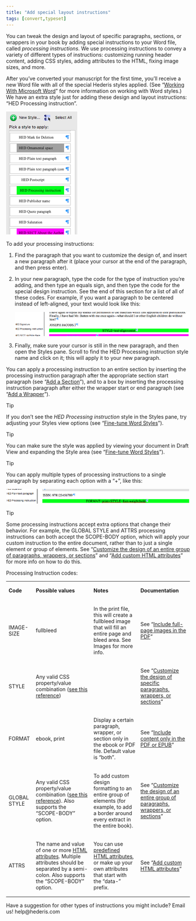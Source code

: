 ```yaml
---
title: "Add special layout instructions"
tags: [convert,typeset]
---
```

 
<html><body><section data-type="chapter" class="hsecchapter" data-hederis-type="hsecchapter" id="custom-design" data-pi-attrs="id: custom-design; data-tags: convert,typeset;" role="doc-chapter" data-tags="convert,typeset" data-author-name=" " data-book-title=" " title="Add special layout instructions"><p class="hblkp" data-hederis-type="hblkp" id="pTVCOi2Kv">You can tweak the design and layout of specific paragraphs, sections, or wrappers in your book by adding special instructions to your Word file, called <em data-hederis-type="hspanem" id="p45rYHz5h">processing instructions</em>. We use processing instructions to convey a variety of different types of instructions: customizing running header content, adding CSS styles, adding attributes to the HTML, fixing image sizes, and more.</p><p class="hblkp" data-hederis-type="hblkp" id="pRzn7Nqfp">After you&#8217;ve converted your manuscript for the first time, you&#8217;ll receive a new Word file with all of the special Hederis styles applied. (See &#8220;<a href="{% link _docs/fine-tune-styles.md %}" class="hspana" data-hederis-type="hspana" id="pYQWX0itH">Working With Microsoft Word</a>&#8221; for more information on working with Word styles.) We have an extra style just for adding these design and layout instructions: &#8220;HED Processing instruction&#8221;.</p><img data-hederis-type="hblkimg" class="hblkimg" id="pKA2fjwm2" src="/images/pi1.png" data-img-src="/images/pi1.png"/><p class="hblkp" data-hederis-type="hblkp" id="p3mnDtY4M">To add your processing instructions:</p><ol class="hwprnumlist" data-hederis-type="hwprnumlist" id="pes8EpjR3"><li class="hblkoli" data-hederis-type="hblkoli" id="lie35fdP15"><p class="hblkoli" data-hederis-type="hblklip" id="pCzr3S1je">Find the paragraph that you want to customize the design of, and insert a new paragraph after it (place your cursor at the end of the paragraph, and then press enter).</p></li><li class="hblkoli" data-hederis-type="hblkoli" id="li14RZ3CyD"><p class="hblkoli" data-hederis-type="hblklip" id="pq6wGKBtn">In your new paragraph, type the code for the type of instruction you&#8217;re adding, and then type an equals sign, and then type the code for the special design instruction. See the end of this section for a list of all of these codes. For example, if you want a paragraph to be centered instead of left-aligned, your text would look like this:</p><img data-hederis-type="hblkimg" class="hblkimg" id="pT1e5QJ7u" src="/images/pi2.png" data-img-src="/images/pi2.png"/></li><li class="hblkoli" data-hederis-type="hblkoli" id="li68uvl8N0"><p class="hblkoli" data-hederis-type="hblklip" id="pOnEXxqQH">Finally, make sure your cursor is still in the new paragraph, and then open the Styles pane. Scroll to find the HED Processing instruction style name and click on it; this will apply it to your new paragraph.</p></li></ol><p class="hblkp" data-hederis-type="hblkp" id="prCCbnlGI">You can apply a processing instruction to an entire section by inserting the processing instruction paragraph after the appropriate section start paragraph (see &#8220;<a href="{% link _docs/add-a-section.md %}" class="hspana" data-hederis-type="hspana" id="pcjE1SqZ3">Add a Section</a>&#8221;), and to a box by inserting the processing instruction paragraph after either the wrapper start or end paragraph (see &#8220;<a href="{% link _docs/add-a-wrapper.md %}" class="hspana" data-hederis-type="hspana" id="ps0l3ESNX">Add a Wrapper</a>&#8221;).</p><aside class="hwprbox box" data-hederis-type="hwprbox" id="pW3byJsDc" data-type="sidebar"><p class="hblktype" data-hederis-type="hblktype" id="psrpkZhWb">Tip</p><p class="hblkp" data-hederis-type="hblkp" id="pTW1k4x1p">If you don&#8217;t see the <em class="hspanem" data-hederis-type="hspanem" id="ps8x8D22o">HED Processing instruction</em> style in the Styles pane, try adjusting your Styles view options (see &#8220;<a href="{% link _docs/fine-tune-styles.md %}" class="hspana" data-hederis-type="hspana" id="pvTOsYjpw">Fine-tune Word Styles</a>&#8221;).</p></aside><aside class="hwprbox box" data-hederis-type="hwprbox" id="pAcjg3Yy0" data-type="sidebar"><p class="hblktype" data-hederis-type="hblktype" id="p75u1zi11">Tip</p><p class="hblkp" data-hederis-type="hblkp" id="pE2PzrPmt">You can make sure the style was applied by viewing your document in Draft View and expanding the Style area (see &#8220;<a href="{% link _docs/fine-tune-styles.md %}" class="hspana" data-hederis-type="hspana" id="pDCyT0pCv">Fine-tune Word Styles</a>&#8221;).</p></aside><aside class="hwprbox box" data-hederis-type="hwprbox" id="pfwJ3naLt" data-type="sidebar"><p class="hblktype" data-hederis-type="hblktype" id="pmZwFfNNY">Tip</p><p class="hblkp" data-hederis-type="hblkp" id="pBgIMcvKb">You can apply multiple types of processing instructions to a single paragraph by separating each option with a &#8220;+&#8221;, like this:</p><img data-hederis-type="hblkimg" class="hblkimg" id="pdQ0MHW8a" src="/images/pi3.png" data-img-src="/images/pi3.png"/></aside><aside class="hwprbox box" data-hederis-type="hwprbox" id="pga0zQQ17" data-type="sidebar"><p class="hblktype" data-hederis-type="hblktype" id="pklIjjBbZ">Tip</p><p class="hblkp" data-hederis-type="hblkp" id="pitwZn9lM">Some processing instructions accept extra options that change their behavior. For example, the GLOBAL STYLE and ATTRS processing instructions can both accept the SCOPE-BODY option, which will apply your custom instruction to the entire document, rather than to just a single element or group of elements. See &#8220;<a href="{% link _docs/global-paragraph-design.md %}" class="hspana" data-hederis-type="hspana" id="pnGxYjtfN">Customize the design of an entire group of paragraphs, wrappers, or sections</a>&#8221; and &#8220;<a href="{% link _docs/custom-attributes.md %}" class="hspana" data-hederis-type="hspana" id="pmzPH8RUT">Add custom HTML attributes</a>&#8221; for more info on how to do this.</p></aside><p class="hblkp" data-hederis-type="hblkp" id="pvcCT09FE">Processing Instruction codes:</p><table id="pC4w8sIre" data-hederis-type="hwprtable" class="hwprtable"><tr data-hederis-type="hwprtr" class="hwprtr" id="pRsnc9sXl"><td data-hederis-type="hwprtd" class="hwprtd" id="pJBjnCJIR"><p class="hblkp" data-hederis-type="hblkp" id="pYBmYzw44"><strong data-hederis-type="hspanstrong" id="pwNgrLVMA">Code</strong></p></td><td data-hederis-type="hwprtd" class="hwprtd" id="pbR0vT2G1"><p class="hblkp" data-hederis-type="hblkp" id="pF2LpvJ47"><strong class="hspanstrong" data-hederis-type="hspanstrong" id="p4nXLRG6M">Possible values</strong></p></td><td data-hederis-type="hwprtd" class="hwprtd" id="pXhRfLSLD"><p class="hblkp" data-hederis-type="hblkp" id="pxmUsWdeA"><strong class="hspanstrong" data-hederis-type="hspanstrong" id="p94hiByrn">Notes</strong></p></td><td data-hederis-type="hwprtd" class="hwprtd" id="pgx6ncXYJ"><p class="hblkp" data-hederis-type="hblkp" id="pkCfyAWur"><strong class="hspanstrong" data-hederis-type="hspanstrong" id="p8TIuc8CM">Documentation</strong></p></td></tr><tr data-hederis-type="hwprtr" class="hwprtr" id="pDssNmwwJ"><td data-hederis-type="hwprtd" class="hwprtd" id="pvRLW8U66"><p class="hblkp" data-hederis-type="hblkp" id="poxMOZCM3">IMAGE-SIZE</p></td><td data-hederis-type="hwprtd" class="hwprtd" id="pBEqepfS3"><p class="hblkp" data-hederis-type="hblkp" id="pRSFFB0WM">fullbleed</p></td><td data-hederis-type="hwprtd" class="hwprtd" id="pq10TdB6H"><p class="hblkp" data-hederis-type="hblkp" id="pXWk3cS46">In the print file, this will create a fullbleed image that will fill an entire page and bleed area. See Images for more info.</p></td><td data-hederis-type="hwprtd" class="hwprtd" id="p9nCaeyrg"><p class="hblkp" data-hederis-type="hblkp" id="pKOz5L2fH">See &#8220;<a href="{% link _docs/include-full-page-images.md %}" class="hspana" data-hederis-type="hspana" id="pQPEZ7FD3">Include full-page images in the PDF</a>&#8221;</p></td></tr><tr data-hederis-type="hwprtr" class="hwprtr" id="p6mOorj1I"><td data-hederis-type="hwprtd" class="hwprtd" id="p4bxg0m12"><p class="hblkp" data-hederis-type="hblkp" id="pcHLmgJjs">STYLE</p></td><td data-hederis-type="hwprtd" class="hwprtd" id="pKtmQyNqJ"><p class="hblkp" data-hederis-type="hblkp" id="p98voHjUr">Any valid CSS property/value combination (<a href="https://developer.mozilla.org/en-US/docs/Web/CSS/Reference" class="hspana" data-hederis-type="hspana" id="ptaBs7oFt">see this reference</a>)</p></td><td data-hederis-type="hwprtd" class="hwprtd" id="pOW40e9tw"/><td data-hederis-type="hwprtd" class="hwprtd" id="pMwpRwh8D"><p class="hblkp" data-hederis-type="hblkp" id="p4ZKNQO5X">See &#8220;<a href="{% link _docs/custom-paragraph-design.md %}" class="hspana" data-hederis-type="hspana" id="pXunr7bGa">Customize the design of specific paragraphs, wrappers, or sections</a>&#8221;</p></td></tr><tr data-hederis-type="hwprtr" class="hwprtr" id="plqhsDF9s"><td data-hederis-type="hwprtd" class="hwprtd" id="p6bsU0z2e"><p class="hblkp" data-hederis-type="hblkp" id="pfATtP9NR">FORMAT</p></td><td data-hederis-type="hwprtd" class="hwprtd" id="p4ldpH65D"><p class="hblkp" data-hederis-type="hblkp" id="pfP5IEgEK">ebook, print</p></td><td data-hederis-type="hwprtd" class="hwprtd" id="paYuajw5M"><p class="hblkp" data-hederis-type="hblkp" id="pKMOo2PtY">Display a certain paragraph, wrapper, or section only in the ebook or PDF file. Default value is &#8220;both&#8221;.</p></td><td data-hederis-type="hwprtd" class="hwprtd" id="p6Y5DAWOO"><p class="hblkp" data-hederis-type="hblkp" id="p5H1JSSuW">See &#8220;<a href="{% link _docs/include-custom-content.md %}" class="hspana" data-hederis-type="hspana" id="pqk5le9mb">Include content only in the PDF or EPUB</a>&#8221;</p></td></tr><tr data-hederis-type="hwprtr" class="hwprtr" id="pbAIYgvyE"><td data-hederis-type="hwprtd" class="hwprtd" id="p23KPsadO"><p class="hblkp" data-hederis-type="hblkp" id="pYCZHNuCV">GLOBAL STYLE</p></td><td data-hederis-type="hwprtd" class="hwprtd" id="pv6Dw26wy"><p class="hblkp" data-hederis-type="hblkp" id="p2XQpTgUW">Any valid CSS property/value combination (<a href="https://developer.mozilla.org/en-US/docs/Web/CSS/Reference" class="hspana" data-hederis-type="hspana" id="p6TsUZb9q">see this reference</a>). Also supports the &#8220;SCOPE-BODY&#8221; option.</p></td><td data-hederis-type="hwprtd" class="hwprtd" id="pwcPT8Pda"><p class="hblkp" data-hederis-type="hblkp" id="p85UnXOlB">To add custom design formatting to an entire group of elements (for example, to add a border around every extract in the entire book).</p></td><td data-hederis-type="hwprtd" class="hwprtd" id="plx98mlGs"><p class="hblkp" data-hederis-type="hblkp" id="prsrWvhUk">See &#8220;<a href="{% link _docs/global-paragraph-design.md %}" class="hspana" data-hederis-type="hspana" id="puh1jZGqh">Customize the design of an entire group of paragraphs, wrappers, or sections</a>&#8221;</p></td></tr><tr data-hederis-type="hwprtr" class="hwprtr" id="pW63QFvm4"><td data-hederis-type="hwprtd" class="hwprtd" id="pHrwdkocf"><p class="hblkp" data-hederis-type="hblkp" id="pWIoLk7vG">ATTRS</p></td><td data-hederis-type="hwprtd" class="hwprtd" id="peenw4mFR"><p class="hblkp" data-hederis-type="hblkp" id="pTaxWA4HA">The name and value of one or more <a href="https://developer.mozilla.org/en-US/docs/Web/HTML/Attributes" class="hspana" data-hederis-type="hspana" id="p5iObk7Xz">HTML attributes</a>. Multiple attributes should be separated by a semi-colon. Also supports the &#8220;SCOPE-BODY&#8221; option.</p></td><td data-hederis-type="hwprtd" class="hwprtd" id="pr6628I9l"><p class="hblkp" data-hederis-type="hblkp" id="pIcmqeA6i">You can use <a href="https://developer.mozilla.org/en-US/docs/Web/HTML/Attributes" class="hspana" data-hederis-type="hspana" id="pHA4kUxKg">predefined HTML attributes</a>, or make up your own attributes that start with the &#8220;data-&#8221; prefix.</p></td><td data-hederis-type="hwprtd" class="hwprtd" id="pm7V72qVu"><p class="hblkp" data-hederis-type="hblkp" id="paLR9iNyI">See &#8220;<a href="{% link _docs/custom-attributes.md %}" class="hspana" data-hederis-type="hspana" id="pEgVekb1v">Add custom HTML attributes</a>&#8221;</p></td></tr></table><p class="hblkp" data-hederis-type="hblkp" id="pOrBcJsQV">Have a suggestion for other types of instructions you might include? Email us! help@hederis.com</p></section></body></html>
